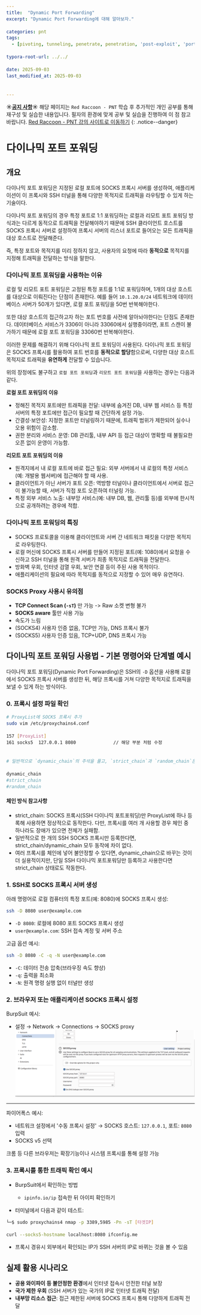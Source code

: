 ```yaml
---
title:  "Dynamic Port Forwarding"
excerpt: "Dynamic Port Forwarding에 대해 알아보자."

categories: pnt
tags:
  - [pivoting, tunneling, penetrate, penetration, 'post-exploit', 'port fowarding', network]

typora-root-url: ../../
 
date: 2025-09-03
last_modified_at: 2025-09-03


---
```


**☀️<u>공지 사항</u>☀️** 해당 페이지는 `Red Raccoon - PNT` 학습 후 추가적인 개인 공부를 통해 재구성 및 실습한 내용입니다. 필자의 환경에 맞게 공부 및 실습을 진행하여 이 점 참고 바랍니다. [Red Raccoon - PNT 강의 사이트로 이동하기](https://www.inflearn.com/course/pnt-%ED%94%BC%EB%B2%84%ED%8C%85-%ED%84%B0%EB%84%90%EB%A7%81)
{: .notice--danger}

# 다이나믹 포트 포워딩

## 개요
다이나믹 포트 포워딩은 지정된 로컬 포트에 SOCKS 프록시 서버를 생성하여, 애플리케이션이 이 프록시와 SSH 터널을 통해 다양한 목적지로 트래픽을 라우팅할 수 있게 하는 기술이다.

다이나믹 포트 포워딩의 경우 특정 포트로 1:1 포워딩하는 로컬과 리모트 포트 포워딩 방식과는 다르게 동적으로 트래픽을 전달해야하기 때문에 SSH 클라이언트 호스트를 SOCKS 프록시 서버로 설정하여 프록시 서버의 리스너 포트로 들어오는 모든 트래픽을 대상 호스트로 전달해준다.

즉, 특정 포트와 목적지를 미리 정하지 않고, 사용자의 요청에 따라 **동적으로** 목적지를 지정해 트래픽을 전달하는 방식을 말한다. 

### 다이나믹 포트 포워딩을 사용하는 이유
로컬 및 리모트 포트 포워딩은 고정된 특정 포트를 1:1로 포워딩하며, 1개의 대상 호스트를 대상으로 이뤄진다는 단점이 존재한다. 예를 들어 `10.1.20.0/24` 네트워크에 데이터베이스 서버가 50개가 있다면, 로컬 포트 포워딩을 50번 반복해야한다.

또한 대상 호스트의 접근하고자 하는 포트 번호를 사전에 알아놔야한다는 단점도 존재한다.  데이터베이스 서비스가 3306이 아니라 33060에서 실행중이라면, 포트 스캔이 불가하기 때문에 로컬 포트 포워딩을 33060번 반복해야한다.

이러한 문제를 해결하기 위해 다이나믹 포트 포워딩이 사용된다. 다이나믹 포트 포워딩은 SOCKS 프록시를 활용하여 포트 번호를 **동적으로 할당**함으로써, 다양한 대상 호스트 목적지로 트래픽을 **유연하게** 전달할 수 있습니다.

위의 장정에도 불구하고 `로컬 포트 포워딩`과 `리모트 포트 포워딩`을 사용하는 경우는 다음과 같다.

**로컬 포트 포워딩의 이유**
- 정해진 목적지 포트에만 트래픽을 전달: 내부에 숨겨진 DB, 내부 웹 서비스 등 특정 서버의 특정 포트에만 접근이 필요할 때 간단하게 설정 가능.
- 간결성·보안성: 지정한 포트만 터널링하기 때문에, 트래픽 범위가 제한되어 실수나 오용 위험이 감소함.
- 권한 분리와 서비스 운영: DB 관리툴, 내부 API 등 접근 대상이 명확할 때 불필요한 오픈 없이 운영이 가능함.

**리모트 포트 포워딩의 이유**
- 원격지에서 내 로컬 포트에 바로 접근 필요: 외부 서버에서 내 로컬의 특정 서비스(예: 개발용 웹서버)에 접근해야 할 때 사용.
- 클라이언트가 아닌 서버가 포트 오픈: 역방향 터널이나 클라이언트에서 서버로 접근이 불가능할 때, 서버가 직접 포트 오픈하여 터널링 가능.
- 특정 외부 서비스 노출: 내부망 서비스(예: 내부 DB, 웹, 관리툴 등)를 외부에 한시적으로 공개하려는 경우에 적합.

### 다이나믹 포트 포워딩의 특징
- SOCKS 프로토콜을 이용해 클라이언트와 서버 간 네트워크 패킷을 다양한 목적지로 라우팅한다.
- 로컬 머신에 SOCKS 프록시 서버를 만들어 지정된 포트(예: 1080)에서 요청을 수신하고 SSH 터널을 통해 원격 서버가 최종 목적지로 트래픽을 전달한다.
- 방화벽 우회, 인터넷 검열 우회, 보안 연결 등이 주된 사용 목적이다.
- 애플리케이션의 필요에 따라 목적지를 동적으로 지정할 수 있어 매우 유연하다.

### SOCKS Proxy 사용시 유의점
- **TCP Connect Scan (`-sT`)** 만 가능 -> Raw 소켓 변형 불가
- **SOCKS aware** 툴만 사용 가능
- 속도가 느림
- (SOCKS4) 사용자 인증 없음, TCP만 가능, DNS 프록시 불가
- (SOCKS5) 사용자 인증 있음, TCP+UDP, DNS 프록시 가능



## 다이나믹 포트 포워딩 사용법 - 기본 명령어와 단계별 예시

다이나믹 포트 포워딩(Dynamic Port Forwarding)은 SSH의 `-D` 옵션을 사용해 로컬에서 SOCKS 프록시 서버를 생성한 뒤, 해당 프록시를 거쳐 다양한 목적지로 트래픽을 보낼 수 있게 하는 방식이다.

### 0. 프록시 설정 파일 확인
```bash
# ProxyList에 SOCKS 프록시 추가
sudo vim /etc/proxychains4.conf

157 [ProxyList]
161 socks5  127.0.0.1 8080				// 해당 부분 처럼 수정


# 일반적으로 `dynamic_chain`의 주석을 풀고, `strict_chain`과 `random_chain`은 주석 처리

dynamic_chain
#strict_chain
#random_chain
```
#### 체인 방식 참고사항
- strict_chain: SOCKS 프록시(SSH 다이나믹 포트포워딩)만 ProxyList에 하나 등록해 사용하면 정상적으로 동작한다. 다만, 프록시를 여러 개 사용할 경우 체인 중 하나라도 장애가 있으면 전체가 실패함.
- 일반적으로 한 개의 SSH SOCKS 프록시만 등록한다면, strict_chain/dynamic_chain 모두 동작에 차이 없다.
- 여러 프록시를 체인에 넣어 불안정할 수 있다면, dynamic_chain으로 바꾸는 것이 더 실용적이지만, 단일 SSH 다이나믹 포트포워딩만 등록하고 사용한다면 strict_chain 상태로도 작동한다.


### 1. SSH로 SOCKS 프록시 서버 생성

아래 명령어로 로컬 컴퓨터의 특정 포트(예: 8080)에 SOCKS 프록시 생성:

```bash
ssh -D 8080 user@example.com
```
- `-D 8080`: 로컬에 8080 포트 SOCKS 프록시 생성
- `user@example.com`: SSH 접속 계정 및 서버 주소

고급 옵션 예시:
```bash
ssh -D 8080 -C -q -N user@example.com
```
- `-C`: 데이터 전송 압축(브라우징 속도 향상)
- `-q`: 출력을 최소화
- `-N`: 원격 명령 실행 없이 터널만 생성

### 2. 브라우저 또는 애플리케이션 SOCKS 프록시 설정

BurpSuit 예시:
- 설정 → Network → Connections → SOCKS proxy
![image-20250905111647146](../../images/2025-08-06-dynamic/image-20250905111647146.png)

***

파이어폭스 예시:
- 네트워크 설정에서 '수동 프록시 설정' → SOCKS 호스트: `127.0.0.1`, 포트: `8080` 입력
- SOCKS v5 선택

크롬 등 다른 브라우저는 확장기능이나 시스템 프록시를 통해 설정 가능

### 3. 프록시를 통한 트래픽 확인 예시
- BurpSuit에서 확인하는 방법
	- `ipinfo.io/ip` 접속한 뒤 아이피 확인하기


- 터미널에서 다음과 같이 테스트:

```bash
└─$ sudo proxychains4 nmap -p 3389,5985 -Pn -sT [타겟IP]

curl --socks5-hostname localhost:8080 ifconfig.me
```
- 프록시 경유시 외부에서 확인되는 IP가 SSH 서버의 IP로 바뀌는 것을 볼 수 있음

## 실제 활용 시나리오

- **공용 와이파이 등 불안정한 환경**에서 인터넷 접속시 안전한 터널 보장
- **국가 제한 우회** (SSH 서버가 있는 국가의 IP로 인터넷 트래픽 전달)
- **내부망 리소스 접근**: 접근 제한된 서버에 SOCKS 프록시 통해 다양하게 트래픽 전달

